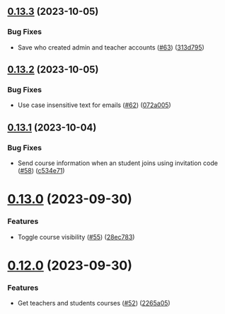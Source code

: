 ## [0.13.3](https://github.com/upb-code-labs/main-api/compare/v0.13.2...v0.13.3) (2023-10-05)


### Bug Fixes

* Save who created admin and teacher accounts ([#63](https://github.com/upb-code-labs/main-api/issues/63)) ([313d795](https://github.com/upb-code-labs/main-api/commit/313d795ca236cbf2f188e9f3985a364a7d4ff25c))



## [0.13.2](https://github.com/upb-code-labs/main-api/compare/v0.13.1...v0.13.2) (2023-10-05)


### Bug Fixes

* Use case insensitive text for emails ([#62](https://github.com/upb-code-labs/main-api/issues/62)) ([072a005](https://github.com/upb-code-labs/main-api/commit/072a0053606e988783fb9ad7055c145df054189d))



## [0.13.1](https://github.com/upb-code-labs/main-api/compare/v0.13.0...v0.13.1) (2023-10-04)


### Bug Fixes

* Send course information when an student joins using invitation code ([#58](https://github.com/upb-code-labs/main-api/issues/58)) ([c534e71](https://github.com/upb-code-labs/main-api/commit/c534e711f12fbb78d674dc3ff50cddc0fe4ec416))



# [0.13.0](https://github.com/upb-code-labs/main-api/compare/v0.12.0...v0.13.0) (2023-09-30)


### Features

* Toggle course visibility ([#55](https://github.com/upb-code-labs/main-api/issues/55)) ([28ec783](https://github.com/upb-code-labs/main-api/commit/28ec7836685f0b69502f3313245ba5c276229d44))



# [0.12.0](https://github.com/upb-code-labs/main-api/compare/v0.11.0...v0.12.0) (2023-09-30)


### Features

* Get teachers and students courses ([#52](https://github.com/upb-code-labs/main-api/issues/52)) ([2265a05](https://github.com/upb-code-labs/main-api/commit/2265a0550fc11c18e8eedd66bcc4d25ab07f5f50))



